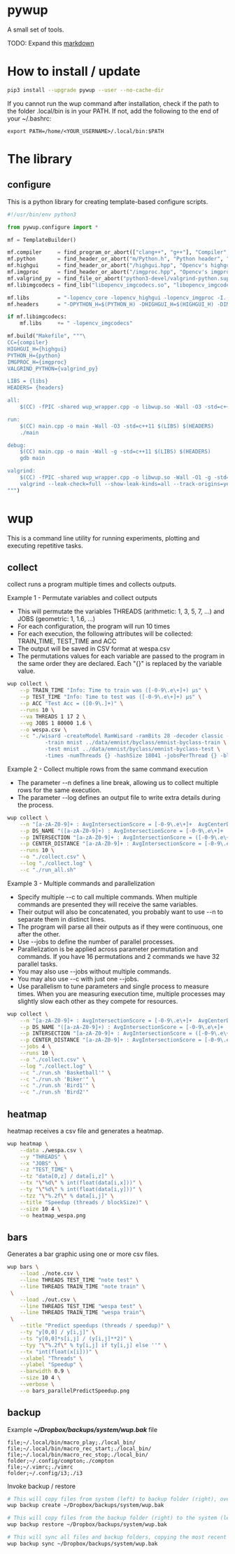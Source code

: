 # pywup
A small set of tools.

TODO: Expand this [markdown](https://guides.github.com/features/mastering-markdown/)

# How to install / update

```bash
pip3 install --upgrade pywup --user --no-cache-dir
```

If you cannot run the wup command after installation, check if the path to the folder .local/bin is in your PATH. If not, add the following to the end of your ~/.bashrc:

```
export PATH=/home/<YOUR_USERNAME>/.local/bin:$PATH
```

# The library 

## configure

This is a python library for creating template-based configure scripts.

```python
#!/usr/bin/env python3

from pywup.configure import *

mf = TemplateBuilder()

mf.compiler     = find_program_or_abort(["clang++", "g++"], "Compiler", "clang")
mf.python       = find_header_or_abort("m/Python.h", "Python header", "python3-dev")
mf.highgui      = find_header_or_abort("/highgui.hpp", "Opencv's highgui", "opencv-dev")
mf.imgproc      = find_header_or_abort("/imgproc.hpp", "Opencv's imgproc", "opencv-dev")
mf.valgrind_py  = find_file_or_abort("python3-devel/valgrind-python.supp", "valgrind suppression file for python3", "python3-dev")
mf.libimgcodecs = find_lib("libopencv_imgcodecs.so", "libopencv_imgcodecs")

mf.libs         = "-lopencv_core -lopencv_highgui -lopencv_imgproc -I../../wup/cpp/include"
mf.headers      = "-DPYTHON_H=$(PYTHON_H) -DHIGHGUI_H=$(HIGHGUI_H) -DIMGPROC_H=$(IMGPROC_H)"

if mf.libimgcodecs:
    mf.libs     += " -lopencv_imgcodecs"

mf.build("Makefile", """\
CC={compiler}
HIGHGUI_H={highgui}
PYTHON_H={python}
IMGPROC_H={imgproc}
VALGRIND_PYTHON={valgrind_py}

LIBS = {libs}
HEADERS= {headers}

all:
	$(CC) -fPIC -shared wup_wrapper.cpp -o libwup.so -Wall -O3 -std=c++11 $(LIBS) $(HEADERS)

run:
	$(CC) main.cpp -o main -Wall -O3 -std=c++11 $(LIBS) $(HEADERS)
	./main

debug:
	$(CC) main.cpp -o main -Wall -g -std=c++11 $(LIBS) $(HEADERS)
	gdb main

valgrind:
	$(CC) -fPIC -shared wup_wrapper.cpp -o libwup.so -Wall -O1 -g -std=c++11 $(LIBS) $(HEADERS)
	valgrind --leak-check=full --show-leak-kinds=all --track-origins=yes --verbose --suppressions=$(VALGRIND_PYTHON) python3 main3.py --model wisard --dataset mnist 2> valgrind.out
""")
```

# wup

This is a command line utility for running experiments, plotting and executing repetitive tasks.

## collect

collect runs a program multiple times and collects outputs.

Example 1 - Permutate variables and collect outputs

* This will permutate the variables THREADS (arithmetic: 1, 3, 5, 7, ...) and JOBS (geometric: 1, 1.6, ...)
* For each configuration, the program will run 10 times
* For each execution, the following attributes will be collected: TRAIN_TIME, TEST_TIME and ACC
* The output will be saved in CSV format at wespa.csv
* The permutations values for each variable are passed to the program in the same order they are declared. Each "{}" is replaced by the variable value.

```bash
wup collect \
    --p TRAIN_TIME "Info: Time to train was ([-0-9\.e\+]+) μs" \
    --p TEST_TIME "Info: Time to test was ([-0-9\.e\+]+) μs" \
    --p ACC "Test Acc = ([0-9\.]+)" \
    --runs 10 \
    --va THREADS 1 17 2 \
    --vg JOBS 1 80000 1.6 \
    --o wespa.csv \
    --c "./wisard -createModel RamWisard -ramBits 28 -decoder classic -ramType prime \
            -train mnist ../data/emnist/byclass/emnist-byclass-train \
            -test mnist ../data/emnist/byclass/emnist-byclass-test \
            -times -numThreads {} -hashSize 18041 -jobsPerThread {} -bleaching Y -pPredict 2"
```

Example 2 - Collect multiple rows from the same command execution

* The parameter --n defines a line break, allowing us to collect multiple rows for the same execution.
* The parameter --log defines an output file to write extra details during the process.

```bash
wup collect \
    --n "[a-zA-Z0-9]+ : AvgIntersectionScore = [-0-9\.e\+]+  AvgCenterDistanceScore = [-0-9\.e\+]+" \
    --p DS_NAME "([a-zA-Z0-9]+) : AvgIntersectionScore = [-0-9\.e\+]+  AvgCenterDistanceScore = [-0-9\.e\+]+" \
    --p INTERSECTION "[a-zA-Z0-9]+ : AvgIntersectionScore = ([-0-9\.e\+]+)  AvgCenterDistanceScore = [-0-9\.e\+]+" \
    --p CENTER_DISTANCE "[a-zA-Z0-9]+ : AvgIntersectionScore = [-0-9\.e\+]+  AvgCenterDistanceScore = ([-0-9\.e\+]+)" \
    --runs 10 \
    --o "./collect.csv" \
    --log "./collect.log" \
    --c "./run_all.sh"
```

Example 3 - Multiple commands and parallelization

* Specify multiple --c to call multiple commands. When multiple commands are presented they will receive the same variables.
* Their output will also be concatenated, you probably want to use --n to separate them in distinct lines.
* The program will parse all their outputs as if they were continuous, one after the other.
* Use --jobs to define the number of parallel processes.
* Parallelization is be applied across parameter permutation and commands. If you have 16 permutations and 2 commands we have 32 parallel tasks.
* You may also use --jobs without multiple commands.
* You may also use --c with just one --jobs.
* Use parallelism to tune parameters and single process to measure times. When you are measuring execution time, multiple processes may slightly slow each other as they compete for resources.

```bash
wup collect \
    --n "[a-zA-Z0-9]+ : AvgIntersectionScore = [-0-9\.e\+]+  AvgCenterDistanceScore = [-0-9\.e\+]+" \
    --p DS_NAME "([a-zA-Z0-9]+) : AvgIntersectionScore = [-0-9\.e\+]+  AvgCenterDistanceScore = [-0-9\.e\+]+" \
    --p INTERSECTION "[a-zA-Z0-9]+ : AvgIntersectionScore = ([-0-9\.e\+]+)  AvgCenterDistanceScore = [-0-9\.e\+]+" \
    --p CENTER_DISTANCE "[a-zA-Z0-9]+ : AvgIntersectionScore = [-0-9\.e\+]+  AvgCenterDistanceScore = ([-0-9\.e\+]+)" \
    --jobs 4 \
    --runs 10 \
    --o "./collect.csv" \
    --log "./collect.log" \
    --c "./run.sh 'Basketball'" \
    --c "./run.sh 'Biker'" \
    --c "./run.sh 'Bird1'" \
    --c "./run.sh 'Bird2'"
```

## heatmap

heatmap receives a csv file and generates a heatmap.

```bash
wup heatmap \
    --data ./wespa.csv \
    --y "THREADS" \
    --x "JOBS" \
    --z "TEST_TIME" \
    --tz "data[0,z] / data[i,z]" \
    --tx "\"%d\" % int(float(data[i,x]))" \
    --ty "\"%d\" % int(float(data[i,y]))" \
    --tzz "\"%.2f\" % data[i,j]" \
    --title "Speedup (threads / blockSize)" \
    --size 10 4 \
    --o heatmap_wespa.png
```

## bars

Generates a bar graphic using one or more csv files.

```bash
wup bars \
    --load ./note.csv \
    --line THREADS TEST_TIME "note test" \
    --line THREADS TRAIN_TIME "note train" \
 \
    --load ./out.csv \
    --line THREADS TEST_TIME "wespa test" \
    --line THREADS TRAIN_TIME "wespa train"\
 \
    --title "Predict speedups (threads / speedup)" \
    --ty "y[0,0] / y[i,j]" \
    --ts "y[0,0]*s[i,j] / (y[i,j]**2)" \
    --tyy "\"%.2f\" % ty[i,j] if ty[i,j] else ''" \
    --tx "int(float(x[i]))" \
    --xlabel "Threads" \
    --ylabel "Speedup" \
    --barwidth 0.9 \
    --size 10 4 \
    --verbose \
    --o bars_parallelPredictSpeedup.png
```

## backup

Example ***~/Dropbox/backups/system/wup.bak*** file

```
file;~/.local/bin/macro_play;./local_bin/
file;~/.local/bin/macro_rec_start;./local_bin/
file;~/.local/bin/macro_rec_stop;./local_bin/
folder;~/.config/compton;./compton
file;~/.vimrc;./vimrc
folder;~/.config/i3;./i3
```

Invoke backup / restore

```bash
# This will copy files from system (left) to backup folder (right), overwriting any change or previous file in the backup folder.
wup backup create ~/Dropbox/backups/system/wup.bak

# This will copy files from the backup folder (right) to the system (left), overwriting any change or previous file in the system.
wup backup restore ~/Dropbox/backups/system/wup.bak

# This will sync all files and backup folders, copying the most recent one to the right direction. 
wup backup sync ~/Dropbox/backups/system/wup.bak
```
